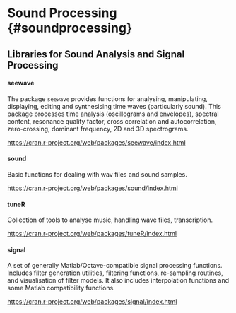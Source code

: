 # Sound Processing {#soundprocessing}



## Libraries for Sound Analysis and Signal Processing


#### seewave

The package `seewave` provides functions for analysing, manipulating, displaying, editing and synthesising time waves (particularly sound). This package processes time analysis (oscillograms and envelopes), spectral content, resonance quality factor, cross correlation and autocorrelation, zero-crossing, dominant frequency, 2D and 3D spectrograms.

https://cran.r-project.org/web/packages/seewave/index.html

#### sound
Basic functions for dealing with wav files and sound samples.

https://cran.r-project.org/web/packages/sound/index.html


#### tuneR

Collection of tools to analyse music, handling wave files, transcription.

https://cran.r-project.org/web/packages/tuneR/index.html

#### signal

A set of generally Matlab/Octave-compatible signal processing functions. Includes filter generation utilities, filtering functions, re-sampling routines, and visualisation of filter models. It also includes interpolation functions and some Matlab compatibility functions.

https://cran.r-project.org/web/packages/signal/index.html

